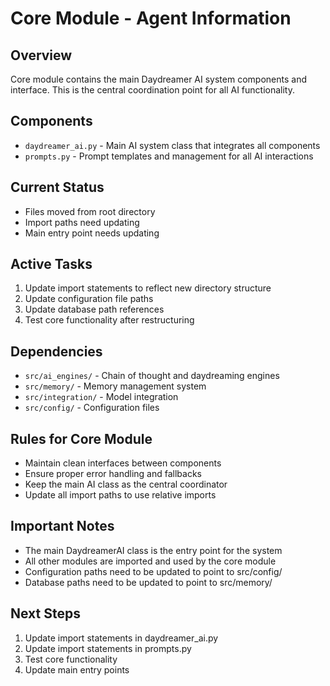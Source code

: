# Core Module - Agent Information

## Overview
Core module contains the main Daydreamer AI system components and interface. This is the central coordination point for all AI functionality.

## Components
- `daydreamer_ai.py` - Main AI system class that integrates all components
- `prompts.py` - Prompt templates and management for all AI interactions

## Current Status
- Files moved from root directory
- Import paths need updating
- Main entry point needs updating

## Active Tasks
1. Update import statements to reflect new directory structure
2. Update configuration file paths
3. Update database path references
4. Test core functionality after restructuring

## Dependencies
- `src/ai_engines/` - Chain of thought and daydreaming engines
- `src/memory/` - Memory management system
- `src/integration/` - Model integration
- `src/config/` - Configuration files

## Rules for Core Module
- Maintain clean interfaces between components
- Ensure proper error handling and fallbacks
- Keep the main AI class as the central coordinator
- Update all import paths to use relative imports

## Important Notes
- The main DaydreamerAI class is the entry point for the system
- All other modules are imported and used by the core module
- Configuration paths need to be updated to point to src/config/
- Database paths need to be updated to point to src/memory/

## Next Steps
1. Update import statements in daydreamer_ai.py
2. Update import statements in prompts.py
3. Test core functionality
4. Update main entry points